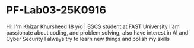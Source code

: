 # PF-Lab03-25K0916
Hi! I'm Khizar Khursheed
18 y/o | BSCS student at FAST University
I am passionate about coding, and problem solving,  also have interest in AI and Cyber Security
I always try to learn new things and polish my skills
